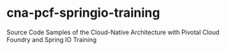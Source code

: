 # cna-pcf-springio-training
Source Code Samples of the Cloud-Native Architecture with Pivotal Cloud Foundry and Spring IO Training
